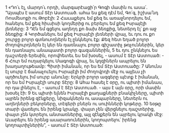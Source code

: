 1 «Դո՛ւ էլ, մարդո՛ւ որդի, մարգարէացի՛ր Գոգի մասին ու ասա՛. “Այսպէս է ասում Տէր Աստուած. ահա ես քեզ դէմ եմ, Գո՛գ, իշխա՛նդ Ռոսմեսոքի ու Թոբէլի: 2 Հաւաքելու եմ քեզ եւ առաջնորդելու եմ, հանելու եմ քեզ հիւսիսի կողմերից ու բերելու եմ քեզ Իսրայէլի լեռները: 3 Դէն եմ գցելու աղեղդ քո ձախ ձեռքից, նետերդ էլ՝ քո աջ ձեռքից: 4 Կործանելու եմ քեզ Իսրայէլի լեռների վրայ, եւ դու ու քո շուրջը բոլոր գտնուողներն էլ ընկնելու էք: Քեզ հետ եղած բոլոր ժողովուրդներն էլ կեր են դառնալու բոլոր գիշատիչ թռչուններին, կեր են դառնալու անապատի բոլոր գազաններին, 5 եւ դու ընկնելու ես դաշտերի երեսին, որովհետեւ ես եմ խօսել, - ասում է Տէր Աստուած: - 6 Հուր եմ ուղարկելու Մագոգի վրայ, եւ կղզիներն ապրելու են խաղաղութեամբ: Պիտի իմանան, որ ես եմ Տէր Աստուածը: 7 Անունս էլ սուրբ է ճանաչուելու Իսրայէլի իմ ժողովրդի մէջ ու այլեւս չի պղծուելու իմ սուրբ անունը: Երկրի բոլոր ազգերը պէտք է իմանան, որ ես եմ Իսրայէլի սուրբ Տէրը: 8 Ահա հասել է օրը, ու պիտի իմանաս, որ դա լինելու է, - ասում է Տէր Աստուած. - այս է այն օրը, որի մասին խօսել էի: 9 Եւ պիտի ելնեն Իսրայէլի քաղաքների բնակիչները, պիտի այրեն իրենց զէնքերը, նիզակներն ու ասպարները, նետերն ու աղեղների բեկորները, տէգերի բներն ու սուինների կոթերը. 10 եօթը տարի վառելու են իրենց կրակը. փայտ չեն վերցնելու դաշտերից, փայտ չեն կտրելու անտառներից, այլ զէնքերն են այրելու կրակի մէջ: Աւարելու են իրենց աւարառուներին, կողոպտելու՝ իրենց կողոպտիչներին”, - ասում է Տէր Աստուած:
